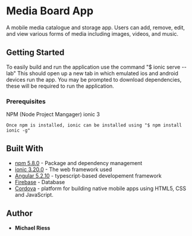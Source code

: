 # Media Board App

A mobile media catalogue and storage app. Users can add, remove, edit, and view various forms of media including images, videos, and music.

## Getting Started

To easily build and run the application use the command "$ ionic serve --lab"
This should open up a new tab in which emulated ios and android devices run the app. You may be prompted to download dependencies, these will be required to run the application.

### Prerequisites

NPM (Node Project Mangager)
ionic 3

```
Once npm is installed, ionic can be installed using "$ npm install ionic -g"
```

## Built With

* [npm 5.8.0](https://www.npmjs.com/) - Package and dependency management
* [ionic 3.20.0](https://ionicframework.com/) - The web framework used
* [Angular 5.2.10](https://angular.io/) - typescript-based developement framework
* [Firebase](https://firebase.google.com/) - Database
* [Cordova](https://cordova.apache.org/) - platform for building native mobile apps using HTML5, CSS and JavaScript.

## Author

* **Michael Riess**
